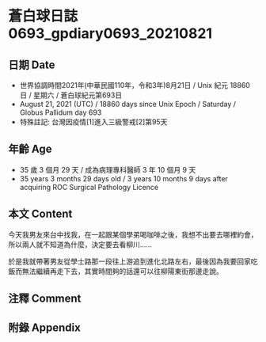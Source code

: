 [_metadata_:encoding]: - "utf-8"
[_metadata_:language]: - "zh-Hant-TW"
[_metadata_:fileformat]: - "markdown"
[_metadata_:MIME_type]: - "text/plain"
[_metadata_:markdown_version]: - "commonmark version 0.29"
[_metadata_:markdown_spec]: - "https://spec.commonmark.org/0.29/"

# 蒼白球日誌0693_gpdiary0693_20210821 #

## 日期 Date ##

* 世界協調時間2021年(中華民國110年，令和3年)8月21日 / Unix 紀元 18860 日 / 星期六 / 蒼白球紀元第693日
* August 21, 2021 (UTC) / 18860 days since Unix Epoch / Saturday / Globus Pallidum day 693
* 特殊註記: 台灣因疫情[1]進入三級警戒[2]第95天

## 年齡 Age ##

* 35 歲 3 個月 29 天 / 成為病理專科醫師 3 年 10 個月 9 天
* 35 years 3 months 29 days old / 3 years 10 months 9 days after acquiring ROC Surgical Pathology Licence

## 本文 Content ##

今天我男友來台中找我，在一起跟某個學弟喝咖啡之後，我想不出要去哪裡約會，所以兩人就不知道為什麼，決定要去看柳川......

於是我就帶著男友從學士路那一段往上游追到進化北路左右，最後因為我要回家吃飯而無法繼續再走下去，其實時間夠的話還可以往柳陽東街那邊走說。

## 注釋 Comment ##


## 附錄 Appendix ##

